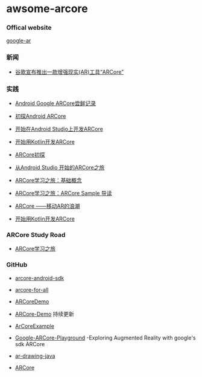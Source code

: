 # awsome-arcore

### Offical website
[google-ar](https://github.com/google-ar)

### 新闻
- [谷歌宣布推出一款增强现实(AR)工具“ARCore”](https://mp.weixin.qq.com/s/YeKPWzm4sJS8QvIsMvD18Q)

### 实践
- [Android Google ARCore尝鲜记录](https://mp.weixin.qq.com/s/BwjyJwUJKZSSaaKbzRiT8Q)

- [初探Android ARCore](https://blog.dreamtobe.cn/arcore/)

- [开始在Android Studio上开发ARCore](http://www.jcodecraeer.com/a/anzhuokaifa/androidkaifa/2017/0901/8458.html)

- [开始用Kotlin开发ARCore](http://www.jcodecraeer.com/a/anzhuokaifa/androidkaifa/2017/0914/8509.html)

- [ARCore初探](https://mp.weixin.qq.com/s/cfEaPVfxT3vpJFdnYtxJrA)

- [从Android Studio 开始的ARCore之旅](https://juejin.im/post/59a8088cf265da246c4a35b9)

- [ARCore学习之旅：基础概念](https://juejin.im/post/59abb10a51882524397fbe8c)

- [ARCore学习之旅：ARCore Sample 导读](https://juejin.im/post/59ac1f2bf265da249517ac72)

- [ARCore ——移动AR的浪潮](http://www.infoq.com/cn/news/2017/09/ARCore-moblie-AR)

- [开始用Kotlin开发ARCore](http://www.jcodecraeer.com/a/anzhuokaifa/androidkaifa/2017/0914/8509.html)

### ARCore Study Road
- [ARCore学习之旅](https://juejin.im/post/59ac1f2bf265da249517ac72)

### GitHub
- [arcore-android-sdk](https://github.com/google-ar/arcore-android-sdk)

- [arcore-for-all](https://github.com/tomthecarrot/arcore-for-all)

- [ARCoreDemo](https://github.com/Anat37/ARCoreDemo)

- [ARCore-Demo](https://github.com/Julesssss/ARCore-Demo) 持续更新

- [ArCoreExample](https://github.com/Anrimian/ArCoreExample)

- [Google-ARCore-Playground](https://github.com/florent37/Google-ARCore-Playground) -Exploring Augmented Reality with google's sdk ARCore

- [ar-drawing-java](https://github.com/googlecreativelab/ar-drawing-java)

- [ARCore](https://github.com/Furbee/ARCore)
